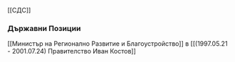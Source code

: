 [[СДС]]

### Държавни Позиции
[[Министър на Регионално Развитие и Благоустройство]] в [[(1997.05.21 - 2001.07.24) Правителство Иван Костов]]